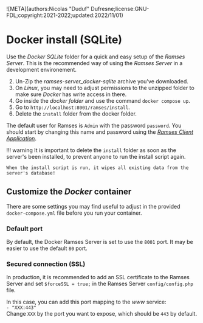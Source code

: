 ![META](authors:Nicolas "Duduf" Dufresne;license:GNU-FDL;copyright:2021-2022;updated:2022/11/01)

# Docker install (SQLite)

Use the *Docker SQLite* folder for a quick and easy setup of the *Ramses Server*. This is the recommended way of using the *Ramses Server* in a development environement.

2. Un-Zip the *ramses-server_docker-sqlite* archive you've downloaded.
3. On *Linux*, you may need to adjust permissions to the unzipped folder to make sure *Docker* has write access in there.
2. Go inside the *docker folder* and use the command `docker compose up`.
4. Go to `http://localhost:8001/ramses/install`.
5. Delete the `install` folder from the docker folder.

The default user for Ramses is `Admin` with the password `password`. You should start by changing this name and password using the [*Ramses Client Application*](../client/index.md).

!!! warning
    It is important to delete the `install` folder as soon as the server's been installed, to prevent anyone to run the install script again.

    When the install script is run, it wipes all existing data from the server's database!

## Customize the *Docker* container

There are some settings you may find useful to adjust in the provided `docker-compose.yml` file before you run your container.

### Default port

By default, the Docker Ramses Server is set to use the `8001` port. It may be easier to use the default `80` port.

### Secured connection (SSL)

In production, it is recommended to add an SSL certificate to the Ramses Server and set `$forceSSL = true;` in the Ramses Server `config/config.php` file.

In this case, you can add this port mapping to the *www* service:  
`- "XXX:443"`  
Change `XXX` by the port you want to expose, which should be `443` by default.